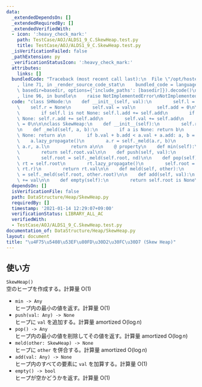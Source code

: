 ```yaml
---
data:
  _extendedDependsOn: []
  _extendedRequiredBy: []
  _extendedVerifiedWith:
  - icon: ':heavy_check_mark:'
    path: TestCase/AOJ/ALDS1_9_C.SkewHeap.test.py
    title: TestCase/AOJ/ALDS1_9_C.SkewHeap.test.py
  _isVerificationFailed: false
  _pathExtension: py
  _verificationStatusIcon: ':heavy_check_mark:'
  attributes:
    links: []
  bundledCode: "Traceback (most recent call last):\n  File \"/opt/hostedtoolcache/Python/3.9.5/x64/lib/python3.9/site-packages/onlinejudge_verify/documentation/build.py\"\
    , line 71, in _render_source_code_stat\n    bundled_code = language.bundle(stat.path,\
    \ basedir=basedir, options={'include_paths': [basedir]}).decode()\n  File \"/opt/hostedtoolcache/Python/3.9.5/x64/lib/python3.9/site-packages/onlinejudge_verify/languages/python.py\"\
    , line 96, in bundle\n    raise NotImplementedError\nNotImplementedError\n"
  code: "class SHNode:\n    def __init__(self, val):\n        self.l = None\n    \
    \    self.r = None\n        self.val = val\n        self.add = 0\n\n    def lazy_propagate(self):\n\
    \        if self.l is not None: self.l.add += self.add\n        if self.r is not\
    \ None: self.r.add += self.add\n        self.val += self.add\n        self.add\
    \ = 0\n\n\nclass SkewHeap:\n    def __init__(self):\n        self.root = None\n\
    \n    def _meld(self, a, b):\n        if a is None: return b\n        if b is\
    \ None: return a\n        if b.val + b.add < a.val + a.add: a, b = b, a\n    \
    \    a.lazy_propagate()\n        a.r = self._meld(a.r, b)\n        a.l, a.r =\
    \ a.r, a.l\n        return a\n\n    @ property\n    def min(self):\n        self.root.lazy_propagate()\n\
    \        return self.root.val\n\n    def push(self, val):\n        nd = SHNode(val)\n\
    \        self.root = self._meld(self.root, nd)\n\n    def pop(self):\n       \
    \ rt = self.root\n        rt.lazy_propagate()\n        self.root = self._meld(rt.l,\
    \ rt.r)\n        return rt.val\n\n    def meld(self, other):\n        self.root\
    \ = self._meld(self.root, other.root)\n\n    def add(self, val):\n        self.root.add\
    \ += val\n\n    def empty(self):\n        return self.root is None\n"
  dependsOn: []
  isVerificationFile: false
  path: DataStructure/Heap/SkewHeap.py
  requiredBy: []
  timestamp: '2021-01-14 12:29:07+09:00'
  verificationStatus: LIBRARY_ALL_AC
  verifiedWith:
  - TestCase/AOJ/ALDS1_9_C.SkewHeap.test.py
documentation_of: DataStructure/Heap/SkewHeap.py
layout: document
title: "\u4F75\u5408\u53EF\u80FD\u30D2\u30FC\u30D7 (Skew Heap)"
---
```

## 使い方
`SkewHeap()`  
空のヒープを作成する。計算量 $\mathrm{O}(1)$
- `min -> Any`  
ヒープ内の最小の値を返す。計算量 $\mathrm{O}(1)$
- `push(val: Any) -> None`  
ヒープに `val` を追加する。計算量 $\mathrm{amortized}\ \mathrm{O}(\log n)$
- `pop() -> Any`  
ヒープ内の最小の値を削除してその値を返す。計算量 $\mathrm{amortized}\ \mathrm{O}(\log n)$
- `meld(other: SkewHeap) -> None`  
ヒープに `other` を併合する。計算量 $\mathrm{amortized}\ \mathrm{O}(\log n)$
- `add(val: Any) -> None`  
ヒープ内のすべての要素に `val` を加算する。計算量 $\mathrm{O}(1)$
- `empty() -> bool`  
ヒープが空かどうかを返す。計算量 $\mathrm{O}(1)$

